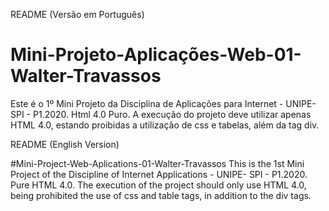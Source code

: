 README (Versão em Português)
# Mini-Projeto-Aplicações-Web-01-Walter-Travassos
Este é o 1º Mini Projeto da Disciplina de Aplicações para Internet - UNIPE- SPI - P1.2020. Html 4.0 Puro.
A execução do projeto deve utilizar apenas HTML 4.0, estando proibidas a utilização de css e tabelas,
além da tag div.

README (English Version)

#Mini-Project-Web-Aplications-01-Walter-Travassos
This is the 1st Mini Project of the Discipline of Internet Applications - UNIPE- SPI - P1.2020. Pure HTML 4.0.
The execution of the project should only use HTML 4.0, being prohibited
the use of css and table tags, in addition to the div tags.
